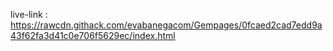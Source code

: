 live-link : https://rawcdn.githack.com/evabanegacom/Gempages/0fcaed2cad7edd9a43f62fa3d41c0e706f5629ec/index.html
